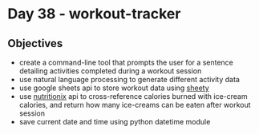 # Day 38 - workout-tracker

## Objectives
- create a command-line tool that prompts the user for a sentence detailing activities completed during a workout session
- use natural language processing to generate different activity data
- use google sheets api to store workout data using [sheety](https://sheety.co/)
- use [nutritionix](https://www.nutritionix.com/) api to cross-reference calories burned with ice-cream calories, and return how many ice-creams can be eaten after workout session
- save current date and time using python datetime module